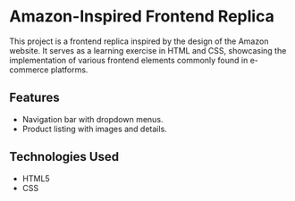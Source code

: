 # Amazon-Inspired Frontend Replica

This project is a frontend replica inspired by the design of the Amazon website. It serves as a learning exercise in HTML and CSS, showcasing the implementation of various frontend elements commonly found in e-commerce platforms.

## Features

- Navigation bar with dropdown menus.
- Product listing with images and details.

## Technologies Used

- HTML5
- CSS
